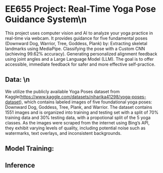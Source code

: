 # EE655 Project: Real-Time Yoga Pose Guidance System\n
This project uses computer vision and AI to analyze your yoga practice in real-time via webcam. It provides guidance for five fundamental poses (Downward Dog, Warrior, Tree, Goddess, Plank) by:
Extracting skeletal landmarks using MediaPipe.
Classifying the pose with a Custom CNN (achieving 99.62% accuracy).
Generating personalized alignment feedback using joint angles and a Large Language Model (LLM).
The goal is to offer accessible, immediate feedback for safer and more effective self-practice.


## Data: \n
We utilize the publicly available Yoga Poses dataset from Kaggle(https://www.kaggle.com/datasets/niharika41298/yoga-poses-dataset), which contains labeled images of five foundational yoga poses: Downward Dog, Goddess, Tree, Plank,
and Warrior. The dataset contains 1551 images and is organized into training and testing set with a split of 70% training data and 30% testing data, with a propotional split of the
5 yoga classes. As the images were scraped from the internet using Bing’s API, they exhibit varying levels of quality, including potential noise such as watermarks, text overlays,
and inconsistent backgrounds.
## Model Training:
## Inference 
